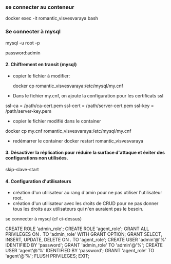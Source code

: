 ### se connecter au conteneur
docker exec -it romantic_visvesvaraya bash

### Se connecter à mysql
mysql -u root -p 

password:admin


#### 2. Chiffrement en transit (mysql)
- copier le fichier à modifier:

    docker cp romantic_visvesvaraya:/etc/mysql/my.cnf 

- Dans le fichier my.cnf, on ajoute la configuration pour les certificats ssl

ssl-ca = /path/ca-cert.pem
ssl-cert = /path/server-cert.pem
ssl-key = /path/server-key.pem

-  copier le fichier modifié dans le container

docker cp my.cnf romantic_visvesvaraya:/etc/mysql/my.cnf

- redémarrer le container
docker restart romantic_visvesvaraya


#### 3. Désactiver la réplication pour réduire la surface d'attaque et éviter des configurations non utilisées.
skip-slave-start


#### 4. Configuration d'utilisateurs

- création d'un utilisateur au rang d'amin pour ne pas utiliser l'utilisateur root.
- création d'un utilisateur avec les droits de CRUD pour ne pas donner tous les droits aux utilisateurs qui n'en auraient pas le besoin.

se connecter à mysql (cf ci-dessus)

CREATE ROLE 'admin_role';
CREATE ROLE 'agent_role';
GRANT ALL PRIVILEGES ON *.* TO 'admin_role' WITH GRANT OPTION;
GRANT SELECT, INSERT, UPDATE, DELETE ON *.* TO 'agent_role';
CREATE USER 'admin'@'%' IDENTIFIED BY 'password';
GRANT 'admin_role' TO 'admin'@'%';
CREATE USER 'agent'@'%' IDENTIFIED BY 'password';
GRANT 'agent_role' TO 'agent'@'%';
FLUSH PRIVILEGES;
EXIT;

